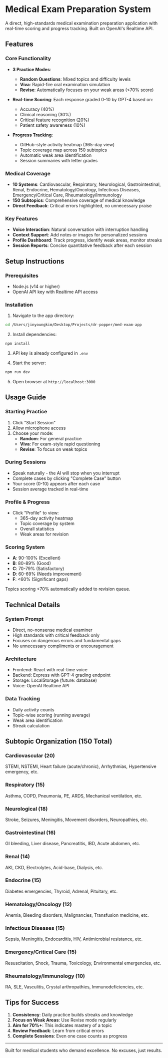 # Medical Exam Preparation System

A direct, high-standards medical examination preparation application with real-time scoring and progress tracking. Built on OpenAI's Realtime API.

## Features

### Core Functionality

- **3 Practice Modes**:
  - **Random Questions**: Mixed topics and difficulty levels
  - **Viva**: Rapid-fire oral examination simulation
  - **Revise**: Automatically focuses on your weak areas (<70% score)
  
- **Real-time Scoring**: Each response graded 0-10 by GPT-4 based on:
  - Accuracy (40%)
  - Clinical reasoning (30%)
  - Critical feature recognition (20%)
  - Patient safety awareness (10%)

- **Progress Tracking**:
  - GitHub-style activity heatmap (365-day view)
  - Topic coverage map across 150 subtopics
  - Automatic weak area identification
  - Session summaries with letter grades

### Medical Coverage

- **10 Systems**: Cardiovascular, Respiratory, Neurological, Gastrointestinal, Renal, Endocrine, Hematology/Oncology, Infectious Diseases, Emergency/Critical Care, Rheumatology/Immunology
- **150 Subtopics**: Comprehensive coverage of medical knowledge
- **Direct Feedback**: Critical errors highlighted, no unnecessary praise

### Key Features

- **Voice Interaction**: Natural conversation with interruption handling
- **Context Support**: Add notes or images for personalized sessions
- **Profile Dashboard**: Track progress, identify weak areas, monitor streaks
- **Session Reports**: Concise quantitative feedback after each session

## Setup Instructions

### Prerequisites

- Node.js (v14 or higher)
- OpenAI API key with Realtime API access

### Installation

1. Navigate to the app directory:

```bash
cd /Users/jinyoungkim/Desktop/Projects/dr-popper/med-exam-app
```

2. Install dependencies:

```bash
npm install
```

3. API key is already configured in `.env`

4. Start the server:

```bash
npm run dev
```

5. Open browser at `http://localhost:3000`

## Usage Guide

### Starting Practice

1. Click "Start Session"
2. Allow microphone access
3. Choose your mode:
   - **Random**: For general practice
   - **Viva**: For exam-style rapid questioning
   - **Revise**: To focus on weak topics

### During Sessions

- Speak naturally - the AI will stop when you interrupt
- Complete cases by clicking "Complete Case" button
- Your score (0-10) appears after each case
- Session average tracked in real-time

### Profile & Progress

- Click "Profile" to view:
  - 365-day activity heatmap
  - Topic coverage by system
  - Overall statistics
  - Weak areas for revision

### Scoring System

- **A**: 90-100% (Excellent)
- **B**: 80-89% (Good)
- **C**: 70-79% (Satisfactory)
- **D**: 60-69% (Needs improvement)
- **F**: <60% (Significant gaps)

Topics scoring <70% automatically added to revision queue.

## Technical Details

### System Prompt

- Direct, no-nonsense medical examiner
- High standards with critical feedback only
- Focuses on dangerous errors and fundamental gaps
- No unnecessary compliments or encouragement

### Architecture

- Frontend: React with real-time voice
- Backend: Express with GPT-4 grading endpoint
- Storage: LocalStorage (future: database)
- Voice: OpenAI Realtime API

### Data Tracking

- Daily activity counts
- Topic-wise scoring (running average)
- Weak area identification
- Streak calculation

## Subtopic Organization (150 Total)

### Cardiovascular (20)

STEMI, NSTEMI, Heart failure (acute/chronic), Arrhythmias, Hypertensive emergency, etc.

### Respiratory (15)

Asthma, COPD, Pneumonia, PE, ARDS, Mechanical ventilation, etc.

### Neurological (18)

Stroke, Seizures, Meningitis, Movement disorders, Neuropathies, etc.

### Gastrointestinal (16)

GI bleeding, Liver disease, Pancreatitis, IBD, Acute abdomen, etc.

### Renal (14)

AKI, CKD, Electrolytes, Acid-base, Dialysis, etc.

### Endocrine (15)

Diabetes emergencies, Thyroid, Adrenal, Pituitary, etc.

### Hematology/Oncology (12)

Anemia, Bleeding disorders, Malignancies, Transfusion medicine, etc.

### Infectious Diseases (15)

Sepsis, Meningitis, Endocarditis, HIV, Antimicrobial resistance, etc.

### Emergency/Critical Care (15)

Resuscitation, Shock, Trauma, Toxicology, Environmental emergencies, etc.

### Rheumatology/Immunology (10)

RA, SLE, Vasculitis, Crystal arthropathies, Immunodeficiencies, etc.

## Tips for Success

1. **Consistency**: Daily practice builds streaks and knowledge
2. **Focus on Weak Areas**: Use Revise mode regularly
3. **Aim for 70%+**: This indicates mastery of a topic
4. **Review Feedback**: Learn from critical errors
5. **Complete Sessions**: Even one case counts as progress

---

Built for medical students who demand excellence. No excuses, just results.
